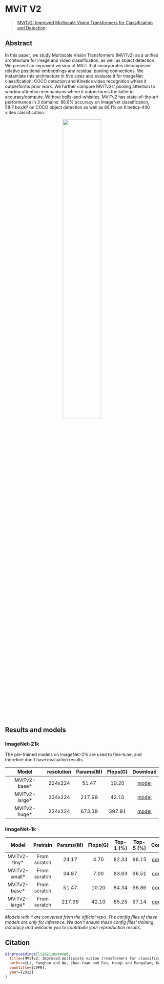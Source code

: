 # MViT V2

> [MViTv2: Improved Multiscale Vision Transformers for Classification and Detection](http://openaccess.thecvf.com//content/CVPR2022/papers/Li_MViTv2_Improved_Multiscale_Vision_Transformers_for_Classification_and_Detection_CVPR_2022_paper.pdf)

<!-- [ALGORITHM] -->

## Abstract

In this paper, we study Multiscale Vision Transformers (MViTv2) as a unified architecture for image and video
classification, as well as object detection. We present an improved version of MViT that incorporates
decomposed relative positional embeddings and residual pooling connections. We instantiate this architecture
in five sizes and evaluate it for ImageNet classification, COCO detection and Kinetics video recognition where
it outperforms prior work. We further compare MViTv2s' pooling attention to window attention mechanisms where
it outperforms the latter in accuracy/compute. Without bells-and-whistles, MViTv2 has state-of-the-art
performance in 3 domains: 88.8% accuracy on ImageNet classification, 58.7 boxAP on COCO object detection as
well as 86.1% on Kinetics-400 video classification.

<div align=center>
<img src="https://user-images.githubusercontent.com/26739999/180376227-755243fa-158e-4068-940a-416036519665.png" width="50%"/>
</div>

## Results and models

### ImageNet-21k

The pre-trained models on ImageNet-21k are used to fine-tune, and therefore don't have evaluation results.

|  Model   | resolution | Params(M) | Flops(G) |                                                                 Download                                                                 |
| :------: | :--------: | :-------: | :------: | :--------------------------------------------------------------------------------------------------------------------------------------: |
| MViTv2-base\* |  224x224   |   51.47   |   10.20   | [model]()  |
| MViTv2-large\* |  224x224   |  217.99   |  42.10   | [model]() |
| MViTv2-huge\* |  224x224   |   673.39  |   397.91  | [model]() |

### ImageNet-1k

|     Model      |   Pretrain   | Params(M) | Flops(G) | Top-1 (%) | Top-5 (%) |                 Config                  |                                               Download                                               |
| :------------: | :----------: | :-------: | :------: | :-------: | :-------: | :-------------------------------------: | :--------------------------------------------------------------------------------------------------: |
| MViTv2-tiny\*  | From scratch |   24.17   |   4.70   |   82.33   |   96.15   | [config](./mvitv2-tiny_8xb256_in1k.py)  | [model](https://download.openmmlab.com/mmclassification/v0/mvit/mvitv2-tiny_3rdparty_in1k_20220722-db7beeef.pth) |
| MViTv2-small\* | From scratch |   34.87   |   7.00   |   83.63   |   96.51   | [config](./mvitv2-small_8xb256_in1k.py) | [model](https://download.openmmlab.com/mmclassification/v0/mvit/mvitv2-small_3rdparty_in1k_20220722-986bd741.pth) |
| MViTv2-base\*  | From scratch |   51.47   |  10.20   |   84.34   |   96.86   | [config](./mvitv2-base_8xb256_in1k.py)  | [model](https://download.openmmlab.com/mmclassification/v0/mvit/mvitv2-base_3rdparty_in1k_20220722-9c4f0a17.pth) |
| MViTv2-large\* | From scratch |  217.99   |  42.10   |   85.25   |   97.14   | [config](./mvitv2-large_8xb256_in1k.py) | [model](https://download.openmmlab.com/mmclassification/v0/mvit/mvitv2-large_3rdparty_in1k_20220722-2b57b983.pth) |

*Models with * are converted from the [official repo](https://github.com/facebookresearch/mvit). The config files of these models are only for inference. We don't ensure these config files' training accuracy and welcome you to contribute your reproduction results.*

## Citation

```bibtex
@inproceedings{li2021improved,
  title={MViTv2: Improved multiscale vision transformers for classification and detection},
  author={Li, Yanghao and Wu, Chao-Yuan and Fan, Haoqi and Mangalam, Karttikeya and Xiong, Bo and Malik, Jitendra and Feichtenhofer, Christoph},
  booktitle={CVPR},
  year={2022}
}
```
